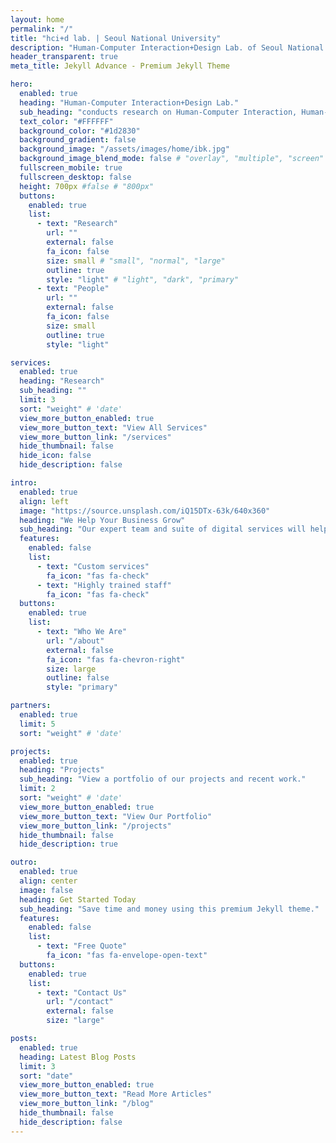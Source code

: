 ```yaml
---
layout: home
permalink: "/"
title: "hci+d lab. | Seoul National University"
description: "Human-Computer Interaction+Design Lab. of Seoul National University"
header_transparent: true
meta_title: Jekyll Advance - Premium Jekyll Theme

hero:
  enabled: true
  heading: "Human-Computer Interaction+Design Lab."
  sub_heading: "conducts research on Human-Computer Interaction, Human-AI Interaction, Social Computing, Robot Journalism, Information Visualization and more."
  text_color: "#FFFFFF"
  background_color: "#1d2830"
  background_gradient: false
  background_image: "/assets/images/home/ibk.jpg"
  background_image_blend_mode: false # "overlay", "multiple", "screen"
  fullscreen_mobile: true
  fullscreen_desktop: false
  height: 700px #false # "800px"
  buttons:
    enabled: true
    list:
      - text: "Research"
        url: ""
        external: false
        fa_icon: false
        size: small # "small", "normal", "large"
        outline: true
        style: "light" # "light", "dark", "primary"
      - text: "People"
        url: ""
        external: false
        fa_icon: false
        size: small
        outline: true
        style: "light"

services:
  enabled: true
  heading: "Research"
  sub_heading: ""
  limit: 3
  sort: "weight" # 'date'
  view_more_button_enabled: true
  view_more_button_text: "View All Services"
  view_more_button_link: "/services"
  hide_thumbnail: false
  hide_icon: false
  hide_description: false

intro:
  enabled: true
  align: left
  image: "https://source.unsplash.com/iQ15DTx-63k/640x360"
  heading: "We Help Your Business Grow"
  sub_heading: "Our expert team and suite of digital services will help transform your business and achieve results online, fast."
  features:
    enabled: false
    list:
      - text: "Custom services"
        fa_icon: "fas fa-check"
      - text: "Highly trained staff"
        fa_icon: "fas fa-check"
  buttons:
    enabled: true
    list:
      - text: "Who We Are"
        url: "/about"
        external: false
        fa_icon: "fas fa-chevron-right"
        size: large
        outline: false
        style: "primary"

partners:
  enabled: true
  limit: 5
  sort: "weight" # 'date'

projects:
  enabled: true
  heading: "Projects"
  sub_heading: "View a portfolio of our projects and recent work."
  limit: 2
  sort: "weight" # 'date'
  view_more_button_enabled: true
  view_more_button_text: "View Our Portfolio"
  view_more_button_link: "/projects"
  hide_thumbnail: false
  hide_description: true

outro:
  enabled: true
  align: center
  image: false
  heading: Get Started Today
  sub_heading: "Save time and money using this premium Jekyll theme."
  features:
    enabled: false
    list:
      - text: "Free Quote"
        fa_icon: "fas fa-envelope-open-text"
  buttons:
    enabled: true
    list:
      - text: "Contact Us"
        url: "/contact"
        external: false
        size: "large"

posts:
  enabled: true
  heading: Latest Blog Posts
  limit: 3
  sort: "date"
  view_more_button_enabled: true
  view_more_button_text: "Read More Articles"
  view_more_button_link: "/blog"
  hide_thumbnail: false
  hide_description: false
---
```

